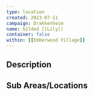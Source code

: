 ```yaml
---
type: location
created: 2023-07-11
campaign: Drakkenheim
name: Gilded [[Lily]]
container: false
within: [[Emberwood Village]]
---
```


## Description


## Sub Areas/Locations

<!-- QueryToSerialize: LIST FROM "TTRPG/Drakkenheim/Locations" WHERE within = "Gilded Lily" -->

